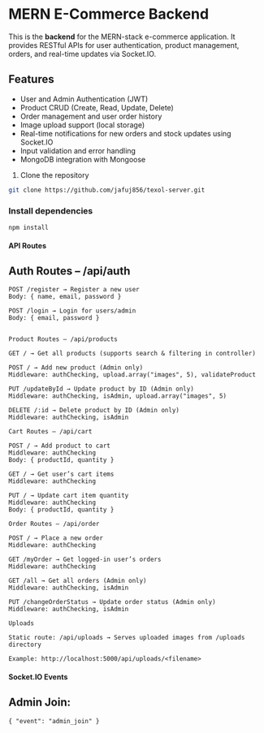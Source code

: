 ﻿# MERN E-Commerce Backend

This is the **backend** for the MERN-stack e-commerce application. It provides RESTful APIs for user authentication, product management, orders, and real-time updates via Socket.IO.

## Features

- User and Admin Authentication (JWT)
- Product CRUD (Create, Read, Update, Delete)
- Order management and user order history
- Image upload support (local storage)
- Real-time notifications for new orders and stock updates using Socket.IO
- Input validation and error handling
- MongoDB integration with Mongoose

1. Clone the repository

```bash
git clone https://github.com/jafuj856/texol-server.git
```

### Install dependencies

```
npm install
```
#### API Routes

## Auth Routes – /api/auth

```
POST /register → Register a new user
Body: { name, email, password }

POST /login → Login for users/admin
Body: { email, password }


Product Routes – /api/products

GET / → Get all products (supports search & filtering in controller)

POST / → Add new product (Admin only)
Middleware: authChecking, upload.array("images", 5), validateProduct

PUT /updateById → Update product by ID (Admin only)
Middleware: authChecking, isAdmin, upload.array("images", 5)

DELETE /:id → Delete product by ID (Admin only)
Middleware: authChecking, isAdmin

Cart Routes – /api/cart

POST / → Add product to cart
Middleware: authChecking
Body: { productId, quantity }

GET / → Get user’s cart items
Middleware: authChecking

PUT / → Update cart item quantity
Middleware: authChecking
Body: { productId, quantity }

Order Routes – /api/order

POST / → Place a new order
Middleware: authChecking

GET /myOrder → Get logged-in user’s orders
Middleware: authChecking

GET /all → Get all orders (Admin only)
Middleware: authChecking, isAdmin

PUT /changeOrderStatus → Update order status (Admin only)
Middleware: authChecking, isAdmin

Uploads

Static route: /api/uploads → Serves uploaded images from /uploads directory

Example: http://localhost:5000/api/uploads/<filename>
```

#### Socket.IO Events

## Admin Join:

```
{ "event": "admin_join" }
```

